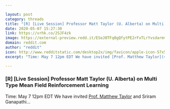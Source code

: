 ```yaml
---

layout: post
category: threads
title: "[R] [Live Session] Professor Matt Taylor (U. Alberta) on Multi Type Mean Field Reinforcement Learning"
date: 2020-05-07 15:27:30
link: https://vrhk.co/2SJF4zk
image: https://external-preview.redd.it/ESeJ0TFq0gQfytPE2rFxTLrYvsdarmv0K7zEoEggYh0.jpg?width=128&height=67.0157068063&auto=webp&crop=128:67.0157068063,smart&s=94256e0aede1beac605b18d3bf7a0c95060a9200
domain: reddit.com
author: "reddit"
icon: http://www.redditstatic.com/desktop2x/img/favicon/apple-icon-57x57.png
excerpt: "Time: May 7 12pm EDT We have invited [Prof. Matthew Taylor](<https://scholar.google.com/citations?user=edQgLXcAAAAJ&amp;hl=en>) and Sriram Ganapathi..."

---
```


### [R] [Live Session] Professor Matt Taylor (U. Alberta) on Multi Type Mean Field Reinforcement Learning

Time: May 7 12pm EDT We have invited [Prof. Matthew Taylor](<https://scholar.google.com/citations?user=edQgLXcAAAAJ&amp;hl=en>) and Sriram Ganapathi...